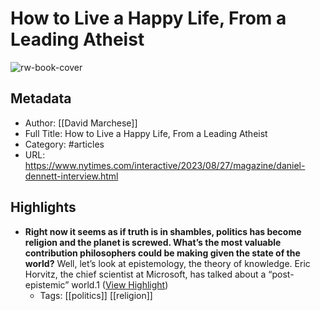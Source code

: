 # How to Live a Happy Life, From a Leading Atheist

![rw-book-cover](https://static01.nyt.com/images/2023/09/03/magazine/03Talk-pix/03Talk-pix-facebookJumbo.jpg)

## Metadata
- Author: [[David Marchese]]
- Full Title: How to Live a Happy Life, From a Leading Atheist
- Category: #articles
- URL: https://www.nytimes.com/interactive/2023/08/27/magazine/daniel-dennett-interview.html

## Highlights
- **Right now it seems as if truth is in shambles, politics has become religion and the planet is screwed. What’s the most valuable contribution philosophers could be making given the state of the world?** Well, let’s look at epistemology, the theory of knowledge. Eric Horvitz, the chief scientist at Microsoft, has talked about a “post-epistemic” world.1 ([View Highlight](https://read.readwise.io/read/01h996j83te4svq1mp66cz2fds))
    - Tags: [[politics]] [[religion]] 
